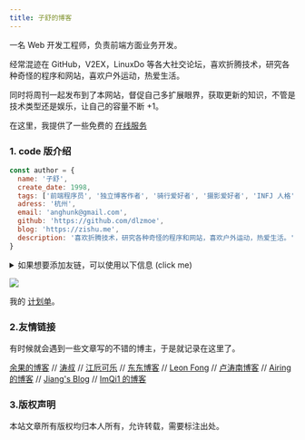 ```yaml
---
title: 子舒的博客
---
```


一名 Web 开发工程师，负责前端方面业务开发。

经常混迹在 GitHub，V2EX，LinuxDo 等各大社交论坛，喜欢折腾技术，研究各种奇怪的程序和网站，喜欢户外运动，热爱生活。

同时将周刊一起发布到了本网站，督促自己多扩展眼界，获取更新的知识，不管是技术类型还是娱乐，让自己的容量不断 +1。

在这里，我提供了一些免费的 [在线服务](/serve/)

### 1. code 版介绍

```js
const author = {
  name: '子舒',
  create_date: 1998,
  tags: ['前端程序员', '独立博客作者', '骑行爱好者', '摄影爱好者', 'INFJ 人格'],
  adress: '杭州',
  email: 'anghunk@gmail.com',
  github: 'https://github.com/dlzmoe',
  blog: 'https://zishu.me',
  description: '喜欢折腾技术，研究各种奇怪的程序和网站，喜欢户外运动，热爱生活。'
}
```

<details>
<summary>如果想要添加友链，可以使用以下信息 (click me)</summary>

```shell
title: 子舒的博客
author: 子舒
url: https://zishu.me
avatar: https://imgurl.zishu.me/author.webp
description: 喜欢折腾技术，研究各种奇怪的程序和网站，喜欢户外运动，热爱生活。
```

</details>

![](https://raw.githubusercontent.com/dlzmoe/dlzmoe/main/github-user-contribution.svg)

我的 [计划单](/plan/)。

### 2.友情链接

有时候就会遇到一些文章写的不错的博主，于是就记录在这里了。

[余果的博客](https://yuguo.github.io/) // 
[涛叔](https://taoshu.in/) // 
[江卮可乐](https://emo.ijann.com/) // 
[东东博客](https://shutwin.com/) // 
[Leon Fong](https://www.leonfong.me/) // 
[卢涛南博客](https://lutaonan.com/) // 
[Airing 的博客](https://ursb.me) // 
[Jiang's Blog](https://jiangxueqiao.com/) // 
[ImQi1 的博客](https://imqi1.com) 

### 3.版权声明

本站文章所有版权均归本人所有，允许转载，需要标注出处。

